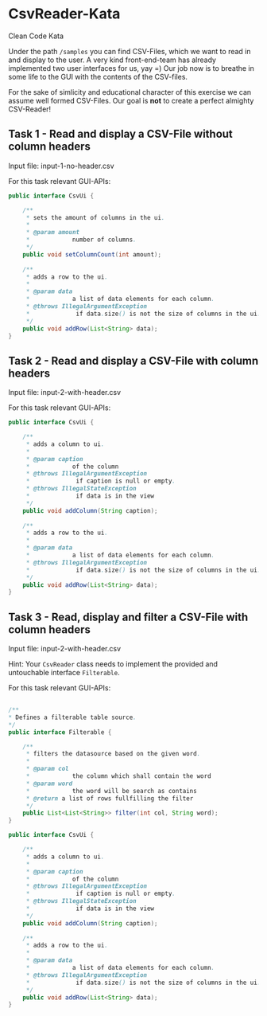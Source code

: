 # CsvReader-Kata
Clean Code Kata

Under the path `/samples` you can find CSV-Files, which we want to read in and display to the user.
A very kind front-end-team has already implemented two user interfaces for us, yay =)
Our job now is to breathe in some life to the GUI with the contents of the CSV-files.

For the sake of simlicity and educational character of this exercise we can assume well formed CSV-Files. Our goal is **not** to create a perfect almighty CSV-Reader!


## Task 1 - Read and display a CSV-File without column headers
Input file: input-1-no-header.csv

For this task relevant GUI-APIs:
```java
public interface CsvUi {

	/**
	 * sets the amount of columns in the ui.
	 * 
	 * @param amount
	 *            number of columns.
	 */
	public void setColumnCount(int amount);
  
	/**
	 * adds a row to the ui.
	 * 
	 * @param data
	 *            a list of data elements for each column.
	 * @throws IllegalArgumentException
	 *             if data.size() is not the size of columns in the ui.
	 */
	public void addRow(List<String> data);
}
```

## Task 2 - Read and display a CSV-File with column headers
Input file: input-2-with-header.csv

For this task relevant GUI-APIs:
```java
public interface CsvUi {

	/**
	 * adds a column to ui.
	 * 
	 * @param caption
	 *            of the column
	 * @throws IllegalArgumentException
	 *             if caption is null or empty.
	 * @throws IllegalStateException
	 *             if data is in the view
	 */
	public void addColumn(String caption);
  
	/**
	 * adds a row to the ui.
	 * 
	 * @param data
	 *            a list of data elements for each column.
	 * @throws IllegalArgumentException
	 *             if data.size() is not the size of columns in the ui.
	 */
	public void addRow(List<String> data);
}
```

## Task 3 - Read, display and filter a CSV-File with column headers
Input file: input-2-with-header.csv

Hint: Your `CsvReader` class needs to implement the provided and untouchable interface `Filterable`.

For this task relevant GUI-APIs:
```java
 
/**
* Defines a filterable table source.
*/
public interface Filterable {

	/**
	 * filters the datasource based on the given word.
	 * 
	 * @param col
	 *            the column which shall contain the word
	 * @param word
	 *            the word will be search as contains
	 * @return a list of rows fullfilling the filter
	 */
	public List<List<String>> filter(int col, String word);
}

public interface CsvUi {

	/**
	 * adds a column to ui.
	 * 
	 * @param caption
	 *            of the column
	 * @throws IllegalArgumentException
	 *             if caption is null or empty.
	 * @throws IllegalStateException
	 *             if data is in the view
	 */
	public void addColumn(String caption);
  
 	/**
	 * adds a row to the ui.
	 * 
	 * @param data
	 *            a list of data elements for each column.
	 * @throws IllegalArgumentException
	 *             if data.size() is not the size of columns in the ui.
	 */
	public void addRow(List<String> data);
}
 
```
